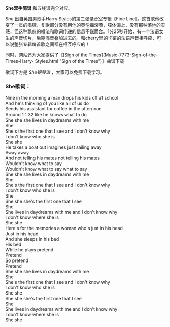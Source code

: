 

**She双手简谱** 和五线谱完全对应。

_She_ 出自英国男歌手Harry Styles的第二张录音室专辑《Fine
Line》。这首歌他改变了一贯的唱腔，复歌部分没有用他的英伦摇滚嗓，腔体偏上，没有那种落地的实感，但这种飘忽的唱法和歌词传递的信息不谋而合。1分25秒开始，有一个法语女生的声音切片，后期混音叠加进去的。和cherry里的卡密的法语声音相呼应，可以说整张专辑每首歌之间都在相互呼应的！

同时，网站还为大家提供了《[Sign of the Times](Music-7773-Sign-of-the-Times-Harry-
Styles.html "Sign of the Times")》曲谱下载

歌词下方是 _She钢琴谱_ ，大家可以免费下载学习。

### She歌词：

Nine in the morning a man drops his kids off at school  
And he's thinking of you like all of us do  
Sends his assistant for coffee in the afternoon  
Around 1：32 like he knows what to do  
She she she lives in daydreams with me  
She  
She's the first one that I see and I don't know why  
I don't know who she is  
She she  
He takes a boat out imagines just sailing away  
Away away  
And not telling his mates not telling his mates  
Wouldn't know what to say  
Wouldn't know what to say what to say  
She she she lives in daydreams with me  
She  
She's the first one that I see and I don't know why  
I don't know who she is  
She  
She she she's the first one that I see  
She  
She lives in daydreams with me and I don't know why  
I don't know where she is  
She she  
Here's for the memories a woman who's just in his head  
Just in his head  
And she sleeps in his bed  
His bed  
While he plays pretend  
Pretend  
So pretend  
Pretend  
She she she lives in daydreams with me  
She  
She's the first one that I see and I don't know why  
I don't know who she is  
She she  
She she she's the first one that I see  
She  
She lives in daydreams with me and I don't know why  
I don't know where she is  
She she

